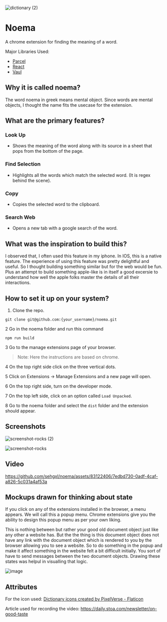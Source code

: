 
![dictionary (2)](https://github.com/sehgxl/noema/assets/83122406/2abce641-aab3-4fbe-9ab9-713943511176)


# Noema 
A chrome extension for finding the meaning of a word.

Major Libraries Used:
- [Parcel](https://parceljs.org/)
- [React](https://react.dev/)
- [Vaul](https://vaul.emilkowal.ski/)
  
## Why it is called noema?
The word noema in greek means mental object. Since words are mental objects, I thought the name fits the usecase for the extension.

## What are the primary features?

### Look Up
- Shows the meaning of the word along with its source in a sheet that pops from the bottom of the page.

### Find Selection
- Highlights all the words which match the selected word. (It is regex behind the scene).

### Copy
- Copies the selected word to the clipboard.

### Search Web
- Opens a new tab with a google search of the word.

## What was the inspiration to build this?
I observed that, I often used this feature in my iphone. In IOS, this is a native feature. The experience of using this feature was pretty delightful and useful. So I thought building something similar but for the web would be fun. Plus an attempt to build something apple-like is in itself a good excersie to understand how well the apple folks master the details of all their interactions.

## How to set it up on your system?
1. Clone the repo.
```
git clone git@github.com:{your_username}/noema.git
```
2 Go in the noema folder and run this command 
```
npm run build
```

3 Go to the manage extensions page of your browser.

> Note: Here the instructions are based on chrome. 

4 On the top right side click on the three vertical dots.

5 Click on Extensions -> Manage Extensions and a new page will open.

6 On the top right side, turn on the developer mode.

7 On the top left side, click on an option called `Load Unpacked`.

8 Go to the noema folder and select the `dist` folder and the extension should appear.

## Screenshots
![screenshot-rocks (2)](https://github.com/sehgxl/noema/assets/83122406/2295df08-daa3-459a-b29d-0d29ec7dbd72)

![screenshot-rocks](https://github.com/sehgxl/noema/assets/83122406/ce1fc9fa-175d-4129-83ec-7762f6e65b90)

## Video 

https://github.com/sehgxl/noema/assets/83122406/7edbd730-0adf-4caf-a826-5c031a4af53a

## Mockups drawn for thinking about state
If you click on any of the extensions installed in the browser, a menu appears. We will call this a popup menu. Chrome extensions give you the ability to design this popup menu as per your own liking. 

This is nothing between but rather your good old document object just like any other a website has. But the the thing is this document object does not have any link with the document object which is rendered to you by the browser allowing you to see a website. So to do something in the popup and make it affect something in the website felt a bit difficult initially. You sort of have to send messages between the two document objects. Drawing these states was helpul in visualling that logic.     

![image](https://github.com/sehgxl/noema/assets/83122406/55447484-47c6-4530-96a2-1126a60aad8f)

## Attributes 
For the icon used: 
<a href="https://www.flaticon.com/free-icons/dictionary" title="dictionary icons">Dictionary icons created by PixelVerse - Flaticon</a>

Article used for recording the video: 
https://daily.stoa.com/newsletter/on-good-taste
